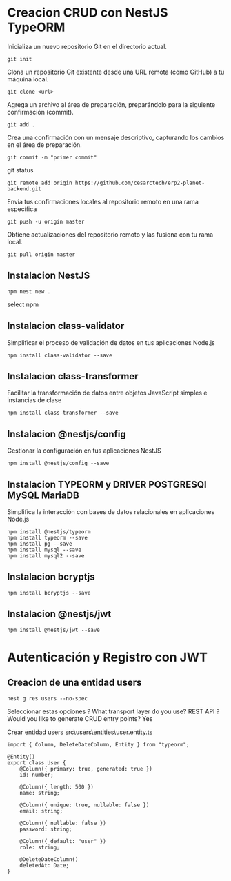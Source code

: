 # **Creacion CRUD con NestJS TypeORM**

Inicializa un nuevo repositorio Git en el directorio actual.

```
git init
```

Clona un repositorio Git existente desde una URL remota (como GitHub) a tu máquina local.

```
git clone <url>
```

Agrega un archivo al área de preparación, preparándolo para la siguiente confirmación (commit).

```
git add .
```

Crea una confirmación con un mensaje descriptivo, capturando los cambios en el área de preparación.

```
git commit -m "primer commit"
```

git status

```
git remote add origin https://github.com/cesarctech/erp2-planet-backend.git
```

Envía tus confirmaciones locales al repositorio remoto en una rama específica

```
git push -u origin master
```

Obtiene actualizaciones del repositorio remoto y las fusiona con tu rama local.

```
git pull origin master
```

## Instalacion NestJS

```
npm nest new .

```

select npm

## Instalacion class-validator

Simplificar el proceso de validación de datos en tus aplicaciones Node.js

```
npm install class-validator --save

```

## Instalacion class-transformer

Facilitar la transformación de datos entre objetos JavaScript simples e instancias de clase

```
npm install class-transformer --save

```

## Instalacion @nestjs/config

Gestionar la configuración en tus aplicaciones NestJS

```
npm install @nestjs/config --save

```

## Instalacion TYPEORM y DRIVER POSTGRESQl MySQL MariaDB

Simplifica la interacción con bases de datos relacionales en aplicaciones Node.js

```
npm install @nestjs/typeorm
npm install typeorm --save
npm install pg --save
npm install mysql --save
npm install mysql2 --save

```

## Instalacion bcryptjs

```
npm install bcryptjs --save

```

## Instalacion @nestjs/jwt

```
npm install @nestjs/jwt --save

```

# Autenticación y Registro con JWT

## Creacion de una entidad users

```
nest g res users --no-spec

```

Seleccionar estas opciones
? What transport layer do you use? REST API
? Would you like to generate CRUD entry points? Yes

Crear entidad users
src\users\entities\user.entity.ts

```
import { Column, DeleteDateColumn, Entity } from "typeorm";

@Entity()
export class User {
    @Column({ primary: true, generated: true })
    id: number;

    @Column({ length: 500 })
    name: string;

    @Column({ unique: true, nullable: false })
    email: string;

    @Column({ nullable: false })
    password: string;

    @Column({ default: "user" })
    role: string;

    @DeleteDateColumn()
    deletedAt: Date;
}


```
